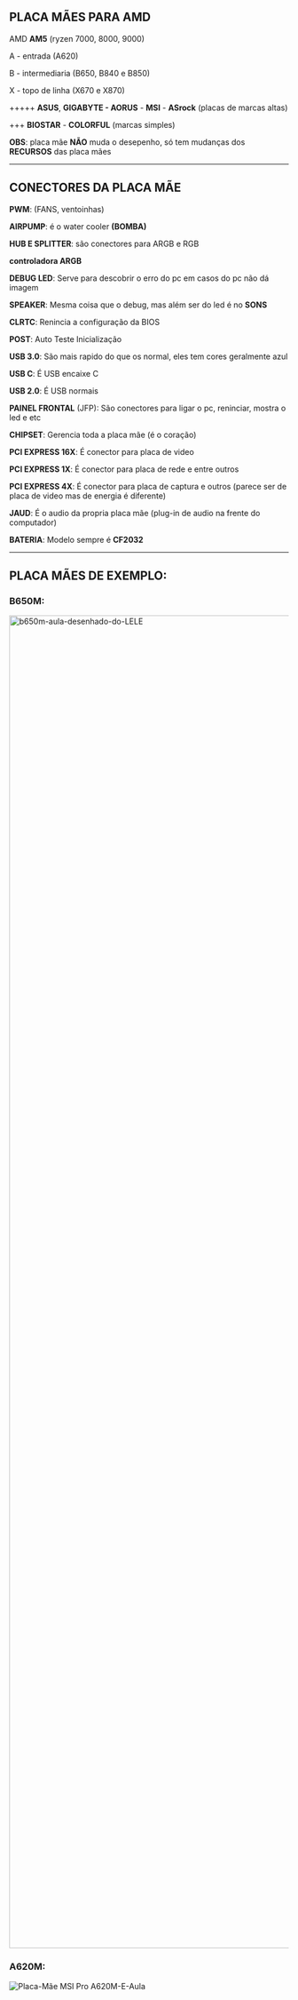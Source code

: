 ## PLACA MÃES PARA AMD

AMD  **AM5** (ryzen 7000, 8000, 9000)

A - entrada (A620)

B - intermediaria (B650, B840 e B850)

X - topo de linha (X670 e X870)

+++++ **ASUS**, **GIGABYTE - AORUS** - **MSI** - **ASrock** (placas de marcas altas)

+++ **BIOSTAR** - **COLORFUL** (marcas simples)

**OBS**: placa mãe **NÃO** muda o desepenho, só tem mudanças dos **RECURSOS** das placa mães

---

## CONECTORES DA PLACA MÃE

**PWM**: (FANS, ventoinhas)

**AIRPUMP**: é o water cooler **(BOMBA)**

**HUB E SPLITTER**: são conectores para ARGB e RGB

**controladora ARGB**

**DEBUG LED**: Serve para descobrir o erro do pc em casos do pc não dá imagem

**SPEAKER**: Mesma coisa que o debug, mas além ser do led é no **SONS**

**CLRTC**: Renincia a configuração da BIOS

**POST**: Auto Teste Inicialização

**USB 3.0**: São mais rapido do que os normal, eles tem cores geralmente azul

**USB C**: É USB encaixe C

**USB 2.0**: É USB normais

**PAINEL FRONTAL** (JFP): São conectores para ligar o pc, reninciar, mostra o led e etc

**CHIPSET**: Gerencia toda a placa mãe (é o coração)

**PCI EXPRESS 16X**: É conector para placa de video

**PCI EXPRESS 1X**: É conector para placa de rede e entre outros

**PCI EXPRESS 4X**: É conector para placa de captura e outros (parece ser de placa de video mas de energia é diferente)

**JAUD**: É o audio da propria placa mãe (plug-in de audio na frente do computador)

**BATERIA**: Modelo sempre é **CF2032**

---

## PLACA MÃES DE EXEMPLO:

### B650M:
<img width="2400" height="2400" alt="b650m-aula-desenhado-do-LELE" src="https://github.com/user-attachments/assets/298d0865-614d-4df6-ab73-c66af69df63d" />

### A620M:
![Placa-Mãe MSI Pro A620M-E-Aula](https://github.com/user-attachments/assets/0ddd5693-3a25-428d-a11c-038c61a55a98)



